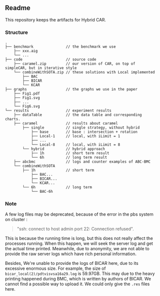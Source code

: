 ## Readme

This repository keeps the artifacts for Hybrid CAR.

### Structure

```
.
├── benchmark 				// the benchmark we use
    ├── xxx.aig
    └── ...
├── code 					// source code 
    ├── caramel.zip			// our version of CAR, on top of simpleCAR, but in iterative style
    └── combineWithSOTA.zip // these solutions with Local implemented
        ├── BAC
        ├── BICAR
        └── KCAR
├── graphs					// the graphs we use in the paper
    ├── Fig1.pdf
    ├── Fig1.svg
    ├── ...
    └── Fig6.svg
└── results					// experiment results
    ├── dataTable			// the data table and corresponding charts.
    ├── caramel				// results about caramel
        ├── single 			// single strategy, without hybrid
        	├── base		// base : intersection + rotation
            ├── Local-1		// local, with iLimit = 1
            ├── ...
            └── Local-8		// local, with iLimit = 8
        └── hybrid			// hybrid approach
			├── 1h			// short term result
    		└── 6h			// long term result
    ├── abcbmc				// logs and counter examples of ABC-BMC
    └── combineWithSOTA		
    	├── 1h				// short term
            ├── BAC...
            ├── BICAR...
            └── KCAR...
        └── 6h				// long term
        	└── BAC-6h
```

### Note

A few log files may be deprecated, because of the error in the pbs system on cluster :

> "ssh: connect to host admin port 22: Connection refused".

This is because the running time is long, but this does not really affect the processes running. When this happen, we will seek the server log and get the actual time printed. Meanwhile, due to anonymity, we are not able to provide the raw server logs which have rich personal information.


Besides, We're unable to provide the logs of BICAR here, due to its excessive enormous size.
For example, the size of `bicar_local(2)/pdtvisvsa16a29.log` is 59.97GB.  This may due to the heavy printing happened during BMC, which is written by authors of BICAR. We cannot find a possible way to upload it. We could only give the `.res` files here.
